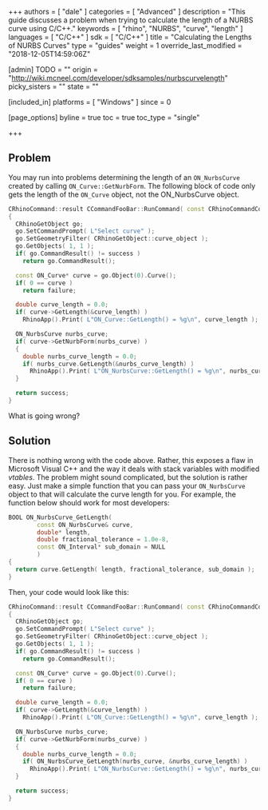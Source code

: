 +++
authors = [ "dale" ]
categories = [ "Advanced" ]
description = "This guide discusses a problem when trying to calculate the length of a NURBS curve using C/C++."
keywords = [ "rhino", "NURBS", "curve", "length" ]
languages = [ "C/C++" ]
sdk = [ "C/C++" ]
title = "Calculating the Lengths of NURBS Curves"
type = "guides"
weight = 1
override_last_modified = "2018-12-05T14:59:06Z"

[admin]
TODO = ""
origin = "http://wiki.mcneel.com/developer/sdksamples/nurbscurvelength"
picky_sisters = ""
state = ""

[included_in]
platforms = [ "Windows" ]
since = 0

[page_options]
byline = true
toc = true
toc_type = "single"

+++

 
## Problem

You may run into problems determining the length of an `ON_NurbsCurve` created by calling `ON_Curve::GetNurbForm`.  The following block of code only gets the length of the `ON_Curve` object, not the ON_NurbsCurve object.

```cpp
CRhinoCommand::result CCommandFooBar::RunCommand( const CRhinoCommandContext& context )
{
  CRhinoGetObject go;
  go.SetCommandPrompt( L"Select curve" );
  go.SetGeometryFilter( CRhinoGetObject::curve_object );
  go.GetObjects( 1, 1 );
  if( go.CommandResult() != success )
    return go.CommandResult();

  const ON_Curve* curve = go.Object(0).Curve();
  if( 0 == curve )
    return failure;

  double curve_length = 0.0;
  if( curve->GetLength(&curve_length) )
    RhinoApp().Print( L"ON_Curve::GetLength() = %g\n", curve_length );

  ON_NurbsCurve nurbs_curve;
  if( curve->GetNurbForm(nurbs_curve) )
  {
    double nurbs_curve_length = 0.0;
    if( nurbs_curve.GetLength(&nurbs_curve_length) )
      RhinoApp().Print( L"ON_NurbsCurve::GetLength() = %g\n", nurbs_curve_length );
  }

  return success;
}
```

What is going wrong?

## Solution

There is nothing wrong with the code above.  Rather, this exposes a flaw in Microsoft Visual C++ and the way it deals with stack variables with modified *vtables*.  The problem might sound complicated, but the solution is rather easy.  Just make a simple function that you can pass your `ON_NurbsCurve` object to that will calculate the curve length for you.  For example, the function below should work for most developers:

```cpp
BOOL ON_NurbsCurve_GetLength(
        const ON_NurbsCurve& curve,
        double* length,
        double fractional_tolerance = 1.0e-8,
        const ON_Interval* sub_domain = NULL
        )
{
  return curve.GetLength( length, fractional_tolerance, sub_domain );
}
```

Then, your code would look like this:

```cpp
CRhinoCommand::result CCommandFooBar::RunCommand( const CRhinoCommandContext& context )
{
  CRhinoGetObject go;
  go.SetCommandPrompt( L"Select curve" );
  go.SetGeometryFilter( CRhinoGetObject::curve_object );
  go.GetObjects( 1, 1 );
  if( go.CommandResult() != success )
    return go.CommandResult();

  const ON_Curve* curve = go.Object(0).Curve();
  if( 0 == curve )
    return failure;

  double curve_length = 0.0;
  if( curve->GetLength(&curve_length) )
    RhinoApp().Print( L"ON_Curve::GetLength() = %g\n", curve_length );

  ON_NurbsCurve nurbs_curve;
  if( curve->GetNurbForm(nurbs_curve) )
  {
    double nurbs_curve_length = 0.0;
    if( ON_NurbsCurve_GetLength(nurbs_curve, &nurbs_curve_length) )
      RhinoApp().Print( L"ON_NurbsCurve::GetLength() = %g\n", nurbs_curve_length );
  }

  return success;
}
```
